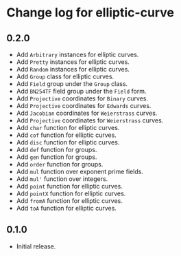 # Change log for elliptic-curve

## 0.2.0

* Add `Arbitrary` instances for elliptic curves.
* Add `Pretty` instances for elliptic curves.
* Add `Random` instances for elliptic curves.
* Add `Group` class for elliptic curves.
* Add `Field` group under the `Group` class.
* Add `BN254TF` field group under the `Field` form.
* Add `Projective` coordinates for `Binary` curves.
* Add `Projective` coordinates for `Edwards` curves.
* Add `Jacobian` coordinates for `Weierstrass` curves.
* Add `Projective` coordinates for `Weierstrass` curves.
* Add `char` function for elliptic curves.
* Add `cof` function for elliptic curves.
* Add `disc` function for elliptic curves.
* Add `def` function for groups.
* Add `gen` function for groups.
* Add `order` function for groups.
* Add `mul` function over exponent prime fields.
* Add `mul'` function over integers.
* Add `point` function for elliptic curves.
* Add `pointX` function for elliptic curves.
* Add `fromA` function for elliptic curves.
* Add `toA` function for elliptic curves.

## 0.1.0

* Initial release.
